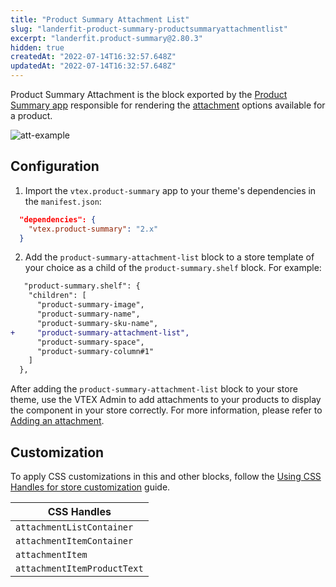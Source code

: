 ```yaml
---
title: "Product Summary Attachment List"
slug: "landerfit-product-summary-productsummaryattachmentlist"
excerpt: "landerfit.product-summary@2.80.3"
hidden: true
createdAt: "2022-07-14T16:32:57.648Z"
updatedAt: "2022-07-14T16:32:57.648Z"
---
```

Product Summary Attachment is the block exported by the [Product Summary app](https://developers.vtex.com/vtex-developer-docs/docs/vtex-product-summary) responsible for rendering the [attachment](https://help.vtex.com/en/tutorial/o-que-e-um-anexo--aGICk0RVbqKg6GYmQcWUm) options available for a product.

![att-example](https://user-images.githubusercontent.com/67270558/156370029-833f68ce-a270-4e01-ae20-5d63061f0a03.png)


## Configuration

1. Import the `vtex.product-summary` app to your theme's dependencies in the `manifest.json`:

```json
  "dependencies": {
    "vtex.product-summary": "2.x"
  }
```

2. Add the `product-summary-attachment-list` block to a store template of your choice as a child of the `product-summary.shelf` block. For example:

```diff
   "product-summary.shelf": {
    "children": [
      "product-summary-image",
      "product-summary-name",
      "product-summary-sku-name",
+     "product-summary-attachment-list",
      "product-summary-space",
      "product-summary-column#1"
    ]
  },
```

After adding the `product-summary-attachment-list` block to your store theme, use the VTEX Admin to add attachments to your products to display the component in your store correctly. For more information, please refer to [Adding an attachment](https://help.vtex.com/en/tutorial/cadastrar-um-anexo--7zHMUpuoQE4cAskqEUWScU).

## Customization

To apply CSS customizations in this and other blocks, follow the [Using CSS Handles for store customization](https://developers.vtex.com/vtex-developer-docs/docs/vtex-io-documentation-using-css-handles-for-store-customization) guide.

| CSS Handles  |
| ------------ |
| `attachmentListContainer`   |
| `attachmentItemContainer`   |
| `attachmentItem`            |
| `attachmentItemProductText` |